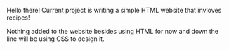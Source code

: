 Hello there! Current project is writing a simple HTML website that invloves recipes! 

Nothing added to the website besides using HTML for now and down the line will be using CSS to design it.